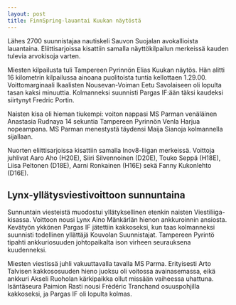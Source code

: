 ```yaml
---
layout: post
title: FinnSpring-lauantai Kuukan näytöstä
---
```


Lähes 2700 suunnistajaa nautiskeli Sauvon Suojalan avokallioista lauantaina. Eliittisarjoissa kisattiin samalla näyttökilpailun merkeissä kauden tulevia arvokisoja varten.

Miesten kilpailusta tuli Tampereen Pyrinnön Elias Kuukan näytös. Hän alitti 16 kilometrin kilpailussa ainoana puolitoista tuntia kellottaen 1.29.00. Voittomarginaali Ikaalisten Nousevan-Voiman Eetu Savolaiseen oli lopulta tasan kaksi minuuttia. Kolmanneksi suunnisti Pargas IF:ään täksi kaudeksi siirtynyt Fredric Portin.

Naisten kisa oli hieman tiukempi: voiton nappasi MS Parman venäläinen Anastasia Rudnaya 14 sekuntia Tampereen Pyrinnön Venla Harjua nopeampana. MS Parman menestystä täydensi Maija Sianoja kolmannella sijallaan.

Nuorten eliittisarjoissa kisattiin samalla Inov8-liigan merkeissä. Voittoja juhlivat Aaro Aho (H20E), Siiri Silvennoinen (D20E), Touko Seppä (H18E), Liisa Peltonen (D18E), Aarni Ronkainen (H16E) sekä Fanny Kukonlehto (D16E).

## Lynx-yllätysviestivoittoon sunnuntaina

Sunnuntain viesteistä muodostui yllätyksellinen etenkin naisten Viestiliiga-kisassa. Voittoon nousi Lynx Aino Mänkärlän hienon ankkuroinnin ansiosta. Kevätyön ykkönen Pargas IF jätettiin kakkoseksi, kun taas kolmanneksi suunnisti todellinen yllättäjä Kouvolan Suunnistajat. Tampereen Pyrintö tipahti ankkuriosuuden johtopaikalta ison virheen seurauksena kuudenneksi.

Miesten viestissä juhli vakuuttavalla tavalla MS Parma. Erityisesti Arto Talvisen kakkososuuden hieno juoksu oli voitossa avainasemassa, eikä ankkuri Akseli Ruoholan kärkipaikka ollut missään vaiheessa uhattuna. Isäntäseura Paimion Rasti nousi Frédéric Tranchand osuuspohjilla kakkoseksi, ja Pargas IF oli lopulta kolmas.
